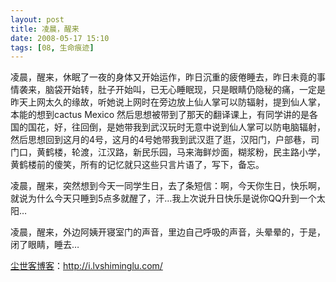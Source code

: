 ```yaml
---
layout: post
title: 凌晨，醒来
date: 2008-05-17 15:10
tags: [08, 生命痕迹]
---
```

凌晨，醒来，休眠了一夜的身体又开始运作，昨日沉重的疲倦睡去，昨日未竟的事情袭来，脑袋开始转，肚子开始叫，已无心睡眠现，只是眼睛仍隐秘的痛，一定是昨天上网太久的缘故，听她说上网时在旁边放上仙人掌可以防辐射，提到仙人掌，本能的想到cactus Mexico 然后思想被带到了那天的翻译课上，有同学讲的是各国的国花，好，往回倒，是她带我到武汉玩时无意中说到仙人掌可以防电脑辐射，然后思想回到这月的4号，这月的4号她带我到武汉逛了逛，汉阳门，户部巷，司门口，黄鹤楼，轮渡，江汉路，新民乐园，马来海鲜炒面，糊浆粉，民主路小学，黄鹤楼前的傻笑，所有的记忆就只这些只言片语了，写下，备忘。

凌晨，醒来，突然想到今天一同学生日，去了条短信：啊，今天你生日，快乐啊，就说为什么今天只睡到5点多就醒了，汗…我上次说升日快乐是说你QQ升到一个太阳…

凌晨，醒来，外边阿姨开寝室门的声音，里边自己呼吸的声音，头晕晕的，于是，闭了眼睛，睡去…

<a href="http://i.lvshiminglu.com/">尘世客博客</a>：<a href="http://i.lvshiminglu.com/">http://i.lvshiminglu.com/</a>

